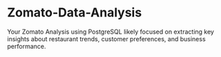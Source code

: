 # Zomato-Data-Analysis
Your Zomato Analysis using PostgreSQL likely focused on extracting key insights about restaurant trends, customer preferences, and business performance. 
